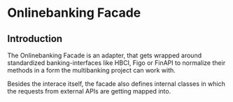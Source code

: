 # Onlinebanking Facade

## Introduction

The Onlinebanking Facade is an adapter, that gets wrapped around standardized banking-interfaces like HBCI, Figo or 
FinAPI to normalize their methods in a form the multibanking project can work with.

Besides the interace itself, the facade also defines internal classes in which the requests from external APIs are 
getting mapped into.
